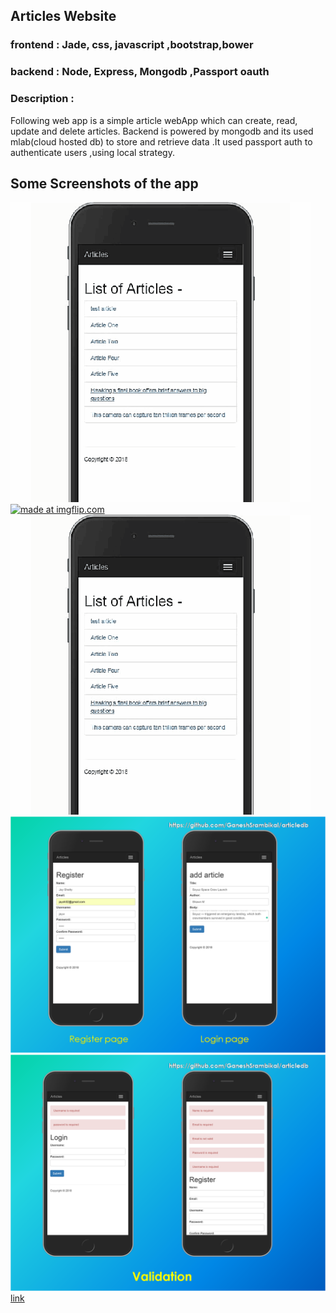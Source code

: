 ## Articles Website  


### frontend : Jade, css, javascript ,bootstrap,bower
### backend  : Node, Express, Mongodb ,Passport oauth

### Description :

Following web app is a simple article webApp which can create, read, update and delete articles. Backend is powered by mongodb and its used mlab(cloud hosted db) to store and retrieve data .It used passport auth to authenticate users ,using local strategy.

## Some Screenshots of the app
<a href=""><img src="articlepage.gif" title="article page"/></a>
<a href="https://imgflip.com/gif/2kao0a"><img src="https://i.imgflip.com/2kao0a.gif" title="made at imgflip.com"/></a>
![Image](https://github.com/GaneshSrambikal/articledb/blob/master/snaps/articlepage.gif)
![Image](https://github.com/GaneshSrambikal/articledb/blob/master/snaps/snap02.png)
![Image](https://github.com/GaneshSrambikal/articledb/blob/master/snaps/snap03.png)
  [link](https://github.com/GaneshSrambikal/articledb/tree/master/snaps/)
